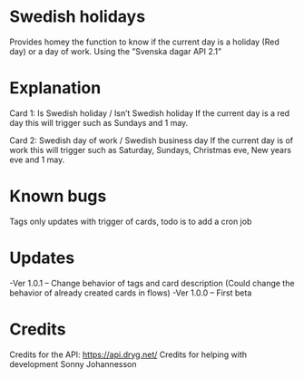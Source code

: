 # Swedish holidays
Provides homey the function to know if the current day is a holiday (Red day) or a day of work. Using the ”Svenska dagar API 2.1”

# Explanation
Card 1: Is Swedish holiday / Isn’t Swedish holiday
If the current day is a red day this will trigger such as Sundays and 1 may.

Card 2: Swedish day of work / Swedish business day
If the current day is of work this will trigger such as Saturday, Sundays, Christmas eve, New years eve and 1 may.

# Known bugs
Tags only updates with trigger of cards, todo is to add a cron job

# Updates
-Ver 1.0.1 – Change behavior of tags and card description (Could change the behavior of already created cards in flows)
-Ver 1.0.0 – First beta

# Credits
Credits for the API: https://api.dryg.net/
Credits for helping with development Sonny Johannesson

